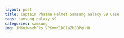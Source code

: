 ```yaml
---
layout: post
title: Captain Phasma Helmet Samsung Galaxy S9 Case
tags: samsung galaxy s9
categories: samsung
img: 1M6oiwszhFks_VPKmmK1kE1aZb8QPqHH8
---
```

